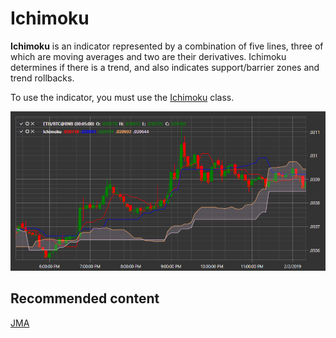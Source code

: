 # Ichimoku

**Ichimoku** is an indicator represented by a combination of five lines, three of which are moving averages and two are their derivatives. Ichimoku determines if there is a trend, and also indicates support\/barrier zones and trend rollbacks. 

To use the indicator, you must use the [Ichimoku](../api/StockSharp.Algo.Indicators.Ichimoku.html) class. 

![IndicatorIchimoku](../images/IndicatorIchimoku.png)

## Recommended content

[JMA](IndicatorJurikMovingAverage.md)
